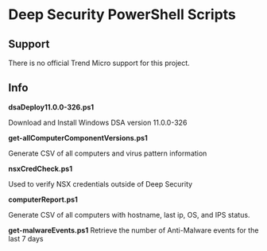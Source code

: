 # Deep Security PowerShell Scripts

## Support
There is no official Trend Micro support for this project. 

## Info

**dsaDeploy11.0.0-326.ps1**

Download and Install Windows DSA version 11.0.0-326

**get-allComputerComponentVersions.ps1**

Generate CSV of all computers and virus pattern information 

**nsxCredCheck.ps1**

Used to verify NSX credentials outside of Deep Security

**computerReport.ps1**

Generate CSV of all computers with hostname, last ip, OS, and IPS status.

**get-malwareEvents.ps1**
Retrieve the number of Anti-Malware events for the last 7 days
